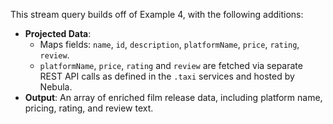 This stream query builds off of Example 4, with the following additions:
- **Projected Data**:
    - Maps fields: `name`, `id`, `description`, `platformName`, `price`, `rating`, `review`.
    - `platformName`, `price`, `rating` and `review` are fetched via separate REST API calls as defined in the `.taxi` services and hosted by Nebula.
- **Output**: An array of enriched film release data, including platform name, pricing, rating, and review text.
